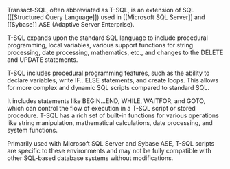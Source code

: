 Transact-SQL, often abbreviated as T-SQL, is an extension of SQL ([[Structured Query Language]]) used in [[Microsoft SQL Server]] and [[Sybase]] ASE (Adaptive Server Enterprise). 

T-SQL expands upon the standard SQL language to include procedural programming, local variables, various support functions for string processing, date processing, mathematics, etc., and changes to the DELETE and UPDATE statements.

T-SQL includes procedural programming features, such as the ability to declare variables, write IF...ELSE statements, and create loops. This allows for more complex and dynamic SQL scripts compared to standard SQL.

It includes statements like BEGIN...END, WHILE, WAITFOR, and GOTO, which can control the flow of execution in a T-SQL script or stored procedure. T-SQL has a rich set of built-in functions for various operations like string manipulation, mathematical calculations, date processing, and system functions.

Primarily used with Microsoft SQL Server and Sybase ASE, T-SQL scripts are specific to these environments and may not be fully compatible with other SQL-based database systems without modifications.